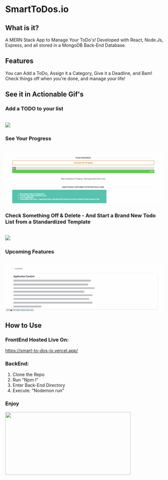 # SmartToDos.io

## What is it?
A MERN Stack App to Manage Your ToDo's! Developed with React, Node.Js, Express, and all stored in a MongoDB Back-End Database.

## Features
You can Add a ToDo, Assign it a Category, Give it a Deadline, and Bam! Check things off when you're done, and manage your life! 

## See it in Actionable Gif's
### Add a TODO to your list
<br/> <img src="https://github.com/AmmarKamran/SmartToDos.io/blob/main/LearningMERNStack/Gifs/Add%20Tasks.gif" />

### See Your Progress
<br/>
<img src="https://github.com/AmmarKamran/SmartToDos.io/blob/main/LearningMERNStack/Gifs/ProgressBar.gif"  />


### Check Something Off & Delete - And Start a Brand New Todo List from a Standardized Template
<br/>
<img src="https://github.com/AmmarKamran/SmartToDos.io/blob/main/LearningMERNStack/Gifs/EntireDeleteAndReset.gif"  />


### Upcoming Features
<br/>
<img src="https://github.com/AmmarKamran/SmartToDos.io/blob/main/LearningMERNStack/Gifs/InProgress.gif" />


## How to Use
### FrontEnd Hosted Live On: 
https://smart-to-dos-io.vercel.app/

### BackEnd:
1. Clone the Repo
2. Run "Npm I"
2. Enter Back-End Directory
4. Execute: "Nodemon run"


### Enjoy
<img src="https://blog.zoho.com/wp-content/uploads/2019/08/new-Converted.gif" width="400" height="200" />



